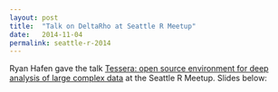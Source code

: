 ```yaml
---
layout: post
title:  "Talk on DeltaRho at Seattle R Meetup"
date:   2014-11-04
permalink: seattle-r-2014
---
```


Ryan Hafen gave the talk [Tessera: open source environment for deep analysis of large complex data](https://speakerdeck.com/hafen/tessera-open-source-environment-for-deep-analysis-of-large-complex-data) at the Seattle R Meetup.  Slides below:

<!--more-->

<script async class="speakerdeck-embed" data-id="7a968b904e9301329d885e31c290001e" data-ratio="1.33333333333333" src="//speakerdeck.com/assets/embed.js"></script>
